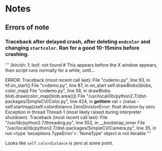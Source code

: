 # Notes

## Errors of note

### Traceback after delayed crash, after deleting `endcolor` and changing `startcolor`. Ran for a good 10-15mins before crashing.

'''
/bin/sh: 1: lsof: not found	# This appears before the X window appears, then script runs normally for a while, until...

ERROR: 
Traceback (most recent call last):
  File "cvdemo.py", line 93, in <module>
    hf.on_start()
  File "cvdemo.py", line 87, in on_start
    self.drawBlobs(blobs, color_map)
  File "cvdemo.py", line 58, in drawBlobs
    blob.draw(color_map[blob.area()])
  File "/usr/local/lib/python2.7/dist-packages/SimpleCV/Color.py", line 424, in __getitem__
    val = (value - self.startmap)/self.colordistance
ZeroDivisionError: float division by zero
Exception in thread Thread-1 (most likely raised during interpreter shutdown):
Traceback (most recent call last):
  File "/usr/lib/python2.7/threading.py", line 552, in __bootstrap_inner
  File "/usr/local/lib/python2.7/dist-packages/SimpleCV/Camera.py", line 35, in run
<type 'exceptions.TypeError'>: 'NoneType' object is not iterable
'''

Looks like `self.colordistance` is zero at some point.


